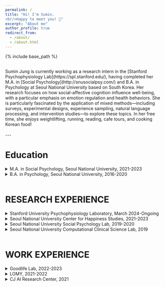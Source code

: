 ```yaml
---
permalink: /
title: "Hi! I'm Sumin. 
<br/>Happy to meet you! 🤗"
excerpt: "About me"
author_profile: true
redirect_from: 
  - /about/
  - /about.html
---
```

{% include base_path %}

<br/>
Sumin Jung is currently working as a research intern in the [Stanford Psychophysiology Lab](https://spl.stanford.edu/), having completed her M.A. in [Social Psychology](http://snusocialpsy.com/) and B.A. in Psychology at Seoul National University based on South Korea. Her research focuses on how social-affective cognition influence well-being, with a particular emphasis on emotion regulation and health behaviors. She is particularly fascinated by the application of mixed methods—including surveys, experimental designs, experience sampling, natural language processing, and intervention studies—to explore these topics. In her free time, she enjoys weightlifting, running, reading, cafe tours, and cooking Korean food!
<br/>
<br/>
---

# Education
  
<details>
<summary>M.A. in Social Psychology, Seoul National University, 2021-2023</summary>
<div markdown="1">       

* **Thesis**: Why Do Happy People Exercise More? The Roles of Beliefs in the Psychosocial Benefits of Exercise.

</div>
</details>


<details>
<summary>B.A. in Psychology, Seoul National University, 2016-2020</summary>
<div markdown="1">       

* Summa cum laude
* Minor in Brain-Mind-Behavior

</div>
</details>
<br/>

# RESEARCH EXPERIENCE
  
<details>
<summary>Stanford University Psychophysiology Laboratory, March 2024-Ongoing</summary>
<div markdown="1">       

* Director: Dr. James Gross
* Research Assistant
* Co-authored two research papers (Mentor: Dr. Sylvia Kreibig)
* Drafted and revised manuscripts and developed hypotheses
* Engaged in a thorough literature review and coding for meta-analysis
* actively participated in lab meetings and 1:1 meetings every week.

</div>
</details>


<details>
<summary>Seoul National University Center for Happiness Studies, 2021-2023</summary>
<div markdown="1">       

* Director: Dr. Incheol Choi
* Graduate Research Assistant
* Co-authored two research projects (Mentor: Dr. Mina Jyung) 
* Contributed to the co-authorship of annual happiness reports 
* Conducted statistical analysis on longitudinal happiness data (7 time points) and private companies’ longitudinal data (sample size: 1-2M per year) using R and SPSS 
* Engaged in researching and developing the organizational happiness report.

</div>
</details>

<details>
<summary>Seoul National University Social Psychology Lab, 2019-2020</summary>
<div markdown="1">       

* Director: Dr. Incheol Choi
* Undergraduate Research Assistant
* Assisted in conducting lab experiments 
* Offered feedback on working papers
* Organized references during paper reviews
* Actively engaged in all lab reviews and weekly meetings.

</div>
</details>

<details>
<summary>Seoul National University Computational Clinical Science Lab, 2019</summary>
<div markdown="1">       

* Director: Dr. Woo-Young Ahn
* Undergraduate Research Assistant
* Actively assisted in the fMRI data collection process 
* Wrote bachelor’s thesis using behavioral and fMRI data from the National Institutes of Health’s Adolescent Brain
Cognitive Development dataset using R and Python 
* Provided feedback on working papers
* Energetically participated in weekly meetings.

</div>
</details>
<br/>

# WORK EXPERIENCE

<details>
<summary>Goodlife Lab, 2022-2023</summary>
<div markdown="1">       

* Researcher & Product Manager
* Developed a web-based well-being index assessment, personalized feedback, and wellness interventions 
* Actively engaged in corporate strategy and co-authored an IR document in healthcare industry 
* Conducted consumer interviews and client coordination.

</div>
</details>

<details>
<summary> LOMY, 2021-2022 </summary>
<div markdown="1">       

* CEO, Front-end developer
* Curated context-specific coping strategies for parents to reduce parent-child conflicts
* Engaged in JavaScript-based front-end development for an app prototype
* Acquired startup award and $44,800 in funding ($40000, Korea Institute of Startup and Entrepreneurship Development; $4800, SNU Haedong Junior Startup Program).

</div>
</details>

<details>
<summary> CJ AI Research Center, 2021 </summary>
<div markdown="1">       

* Research Intern
* Performed statistical analysis on commerce data using MySQL and Python 
* Assisted in preprocessing raw shopping review data
* Researched and designed supportive virtual human and depression remedy chatbot.

</div>
</details>

  